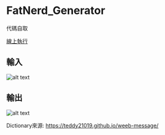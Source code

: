 # FatNerd_Generator
代碼自取

[線上執行](https://replit.com/@steveh8758/FatNerdgenerator#main.py6)

## 輸入
![alt text](https://i.imgur.com/Bm055mO.jpeg)

## 輸出
![alt text](https://i.imgur.com/KQ7pqho.jpeg)


Dictionary來源: https://teddy21019.github.io/weeb-message/
